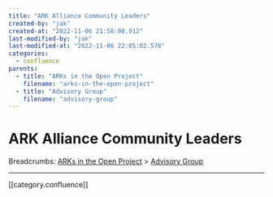 ```yaml
---
title: "ARK Alliance Community Leaders"
created-by: "jak"
created-at: "2022-11-06 21:58:08.912"
last-modified-by: "jak"
last-modified-at: "2022-11-06 22:05:02.578"
categories:
  - confluence
parents:
  - title: "ARKs in the Open Project"
    filename: "arks-in-the-open-project"
  - title: "Advisory Group"
    filename: "advisory-group"
---
```


# ARK Alliance Community Leaders

Breadcrumbs: [ARKs in the Open Project](arks-in-the-open-project.md) > [Advisory Group](advisory-group.md)


---

[[category.confluence]]
